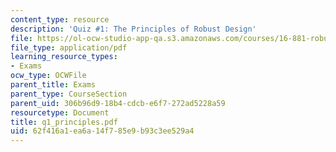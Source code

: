 ```yaml
---
content_type: resource
description: 'Quiz #1: The Principles of Robust Design'
file: https://ol-ocw-studio-app-qa.s3.amazonaws.com/courses/16-881-robust-system-design-summer-1998/62f416a1ea6a14f785e9b93c3ee529a4_q1_principles.pdf
file_type: application/pdf
learning_resource_types:
- Exams
ocw_type: OCWFile
parent_title: Exams
parent_type: CourseSection
parent_uid: 306b96d9-18b4-cdcb-e6f7-272ad5228a59
resourcetype: Document
title: q1_principles.pdf
uid: 62f416a1-ea6a-14f7-85e9-b93c3ee529a4
---
```

